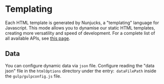 # Templating

Each HTML template is generated by Nunjucks, a "templating" language for Javascript. This mode allows you to dynamise our static HTML templates, creating more versatility and speed of development.
For a complete list of all available APIs, see [this page](https://mozilla.github.io/nunjucks/templating.html).


## Data

You can configure dynamic data via `json` file.
Configure reading the "data json" file in the `htmlOptions` directory under the entry:` dataFilePath` inside the `gulp/gulpconfig.js` file.
